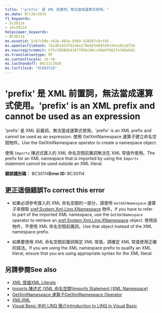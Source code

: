 ```yaml
---
title: "'prefix' 是 XML 前置詞，無法當成運算式使用。"
ms.date: 07/20/2015
f1_keywords:
- bc30114
- vbc30114
helpviewer_keywords:
- BC30114
ms.assetid: 5cb7c89e-c61b-483a-9369-5285b7cbcf45
ms.openlocfilehash: 7a2d61433762a6a178e925469320c94ce811d758
ms.sourcegitcommit: bf5c5850654187705bc94cc40ebfb62fe346ab02
ms.translationtype: MT
ms.contentlocale: zh-TW
ms.lasthandoff: 09/23/2020
ms.locfileid: "91083510"
---
```

# <a name="prefix-is-an-xml-prefix-and-cannot-be-used-as-an-expression"></a><span data-ttu-id="5aa63-102">'prefix' 是 XML 前置詞，無法當成運算式使用。</span><span class="sxs-lookup"><span data-stu-id="5aa63-102">'prefix' is an XML prefix and cannot be used as an expression</span></span>

<span data-ttu-id="5aa63-103">'prefix' 是 XML 前置詞，無法當成運算式使用。</span><span class="sxs-lookup"><span data-stu-id="5aa63-103">'prefix' is an XML prefix and cannot be used as an expression.</span></span> <span data-ttu-id="5aa63-104">使用 GetXmlNamespace 運算子建立命名空間物件。</span><span class="sxs-lookup"><span data-stu-id="5aa63-104">Use the GetXmlNamespace operator to create a namespace object.</span></span>  
  
 <span data-ttu-id="5aa63-105">使用 `Imports` 陳述式匯入的 XML 命名空間前置詞無法在 XML 常值外使用。</span><span class="sxs-lookup"><span data-stu-id="5aa63-105">The prefix for an XML namespace that is imported by using the `Imports` statement cannot be used outside an XML literal.</span></span>  
  
 <span data-ttu-id="5aa63-106">**錯誤識別碼：** BC30114</span><span class="sxs-lookup"><span data-stu-id="5aa63-106">**Error ID:** BC30114</span></span>  
  
## <a name="to-correct-this-error"></a><span data-ttu-id="5aa63-107">更正這個錯誤</span><span class="sxs-lookup"><span data-stu-id="5aa63-107">To correct this error</span></span>  
  
- <span data-ttu-id="5aa63-108">如果必須參考匯入的 XML 命名空間的一部分，請使用 `GetXmlNamespace` 運算子來擷取 <xref:System.Xml.Linq.XNamespace> 物件。</span><span class="sxs-lookup"><span data-stu-id="5aa63-108">If you have to refer to part of the imported XML namespace, use the `GetXmlNamespace` operator to retrieve an <xref:System.Xml.Linq.XNamespace> object.</span></span> <span data-ttu-id="5aa63-109">使用該物件，不使用 XML 命名空間前置詞。</span><span class="sxs-lookup"><span data-stu-id="5aa63-109">Use that object instead of the XML namespace prefix.</span></span>  
  
- <span data-ttu-id="5aa63-110">如果要使用 XML 命名空間前置詞限定 XML 常值，請確定 XML 常值使用正確的語法。</span><span class="sxs-lookup"><span data-stu-id="5aa63-110">If you are using the XML namespace prefix to qualify an XML literal, ensure that you are using appropriate syntax for the XML literal.</span></span>  
  
## <a name="see-also"></a><span data-ttu-id="5aa63-111">另請參閱</span><span class="sxs-lookup"><span data-stu-id="5aa63-111">See also</span></span>

- [<span data-ttu-id="5aa63-112">XML 常值</span><span class="sxs-lookup"><span data-stu-id="5aa63-112">XML Literals</span></span>](../language-reference/xml-literals/index.md)
- [<span data-ttu-id="5aa63-113">Imports 陳述式 (XML 命名空間)</span><span class="sxs-lookup"><span data-stu-id="5aa63-113">Imports Statement (XML Namespace)</span></span>](../language-reference/statements/imports-statement-xml-namespace.md)
- [<span data-ttu-id="5aa63-114">GetXmlNamespace 運算子</span><span class="sxs-lookup"><span data-stu-id="5aa63-114">GetXmlNamespace Operator</span></span>](../language-reference/operators/getxmlnamespace-operator.md)
- [<span data-ttu-id="5aa63-115">XML</span><span class="sxs-lookup"><span data-stu-id="5aa63-115">XML</span></span>](../programming-guide/language-features/xml/index.md)
- [<span data-ttu-id="5aa63-116">Visual Basic 中的 LINQ 簡介</span><span class="sxs-lookup"><span data-stu-id="5aa63-116">Introduction to LINQ in Visual Basic</span></span>](../programming-guide/language-features/linq/introduction-to-linq.md)
